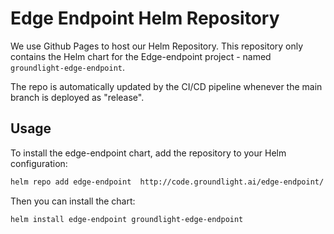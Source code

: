 # Edge Endpoint Helm Repository

We use Github Pages to host our Helm Repository. This repository only contains the Helm chart for the Edge-endpoint project - named `groundlight-edge-endpoint`.

The repo is automatically updated by the CI/CD pipeline whenever the main branch is deployed as "release". 

## Usage

To install the edge-endpoint chart, add the repository to your Helm configuration:

```bash
helm repo add edge-endpoint  http://code.groundlight.ai/edge-endpoint/
```

Then you can install the chart:

```bash
helm install edge-endpoint groundlight-edge-endpoint
```
